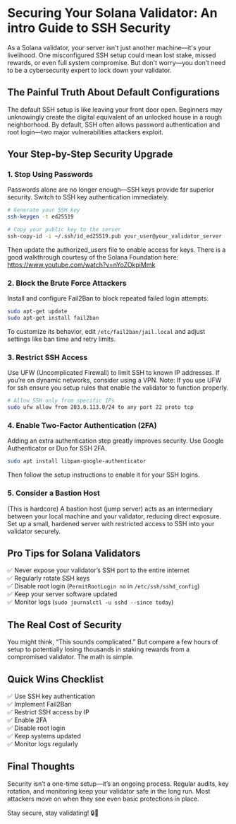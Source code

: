 # Securing Your Solana Validator: An intro Guide to SSH Security

As a Solana validator, your server isn't just another machine—it's your livelihood. One misconfigured SSH setup could mean lost stake, missed rewards, or even full system compromise. But don't worry—you don’t need to be a cybersecurity expert to lock down your validator.

## The Painful Truth About Default Configurations

The default SSH setup is like leaving your front door open. Beginners may unknowingly create the digital equivalent of an unlocked house in a rough neighborhood. By default, SSH often allows password authentication and root login—two major vulnerabilities attackers exploit.

## Your Step-by-Step Security Upgrade

### 1. Stop Using Passwords
Passwords alone are no longer enough—SSH keys provide far superior security. Switch to SSH key authentication immediately.

```bash
# Generate your SSH key
ssh-keygen -t ed25519

# Copy your public key to the server
ssh-copy-id -i ~/.ssh/id_ed25519.pub your_user@your_validator_server
```
Then update the authorized_users file to enable access for keys. There is a good walkthrough courtesy of the Solana Foundation here: https://www.youtube.com/watch?v=nYoZOkpiMmk

### 2. Block the Brute Force Attackers
Install and configure Fail2Ban to block repeated failed login attempts.

```bash
sudo apt-get update
sudo apt-get install fail2ban
```

To customize its behavior, edit `/etc/fail2ban/jail.local` and adjust settings like ban time and retry limits.

### 3. Restrict SSH Access
Use UFW (Uncomplicated Firewall) to limit SSH to known IP addresses. If you’re on dynamic networks, consider using a VPN.
Note: If you use UFW for ssh ensure you setup rules that enable the validator to function properly.

```bash
# Allow SSH only from specific IPs
sudo ufw allow from 203.0.113.0/24 to any port 22 proto tcp
```

### 4. Enable Two-Factor Authentication (2FA)
Adding an extra authentication step greatly improves security. Use Google Authenticator or Duo for SSH 2FA.

```bash
sudo apt install libpam-google-authenticator
```
Then follow the setup instructions to enable it for your SSH logins.

### 5. Consider a Bastion Host
(This is hardcore) A bastion host (jump server) acts as an intermediary between your local machine and your validator, reducing direct exposure. Set up a small, hardened server with restricted access to SSH into your validator securely.

## Pro Tips for Solana Validators
✅ Never expose your validator’s SSH port to the entire internet  
✅ Regularly rotate SSH keys  
✅ Disable root login (`PermitRootLogin no` in `/etc/ssh/sshd_config`)  
✅ Keep your server software updated  
✅ Monitor logs (`sudo journalctl -u sshd --since today`)  

## The Real Cost of Security

You might think, “This sounds complicated.” But compare a few hours of setup to potentially losing thousands in staking rewards from a compromised validator. The math is simple.

## Quick Wins Checklist
✅ Use SSH key authentication  
✅ Implement Fail2Ban  
✅ Restrict SSH access by IP  
✅ Enable 2FA  
✅ Disable root login  
✅ Keep systems updated  
✅ Monitor logs regularly  

## Final Thoughts
Security isn’t a one-time setup—it’s an ongoing process. Regular audits, key rotation, and monitoring keep your validator safe in the long run. Most attackers move on when they see even basic protections in place.

Stay secure, stay validating! 🔒🚀

